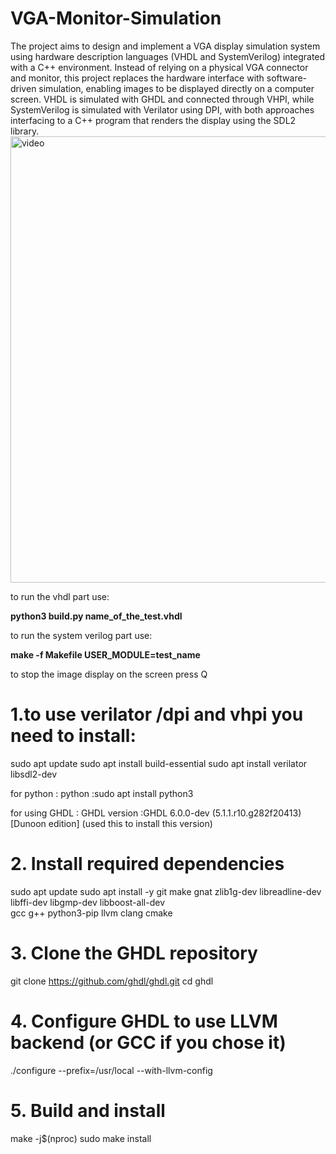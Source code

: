 # VGA-Monitor-Simulation
The project aims to design and implement a VGA display simulation system using hardware description languages (VHDL and SystemVerilog) integrated with a C++ environment. Instead of relying on a physical VGA connector and monitor, this project replaces the hardware interface with software-driven simulation, enabling images to be displayed directly on a computer screen. VHDL is simulated with GHDL and connected through VHPI, while SystemVerilog is simulated with Verilator using DPI, with both approaches interfacing to a C++ program that renders the display using the SDL2 library.
<img width="1430" height="714" alt="video" src="https://github.com/user-attachments/assets/6cd69eb3-f9c9-41e9-98ab-4183e9248dc1" />


to run the vhdl part use:

**python3 build.py name_of_the_test.vhdl**

to run the system verilog part use:

**make -f Makefile USER_MODULE=test_name**

to stop the image display on the screen press Q

# 1.to use verilator /dpi and vhpi you need to install:
sudo apt update 
sudo apt install build-essential
sudo apt install verilator libsdl2-dev

for python : 
python :sudo apt install python3


for using GHDL :
GHDL version :GHDL 6.0.0-dev (5.1.1.r10.g282f20413) [Dunoon edition]
(used this to install this version) 
# 2. Install required dependencies
sudo apt update
sudo apt install -y git make gnat zlib1g-dev libreadline-dev \
                    libffi-dev libgmp-dev libboost-all-dev \
                    gcc g++ python3-pip llvm clang cmake

# 3. Clone the GHDL repository
git clone https://github.com/ghdl/ghdl.git
cd ghdl

# 4. Configure GHDL to use LLVM backend (or GCC if you chose it)
./configure --prefix=/usr/local --with-llvm-config

# 5. Build and install
make -j$(nproc)
sudo make install
